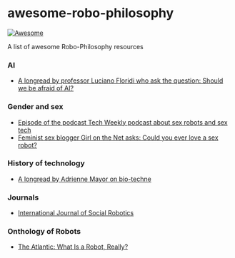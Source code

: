 # awesome-robo-philosophy

[![Awesome](https://cdn.rawgit.com/sindresorhus/awesome/d7305f38d29fed78fa85652e3a63e154dd8e8829/media/badge.svg)](https://github.com/sindresorhus/awesome)

A list of awesome Robo-Philosophy resources

### AI ###
* [A longread by professor Luciano Floridi who ask the question: Should we be afraid of AI?](https://aeon.co/essays/true-ai-is-both-logically-possible-and-utterly-implausible)

### Gender and sex ###
* [Episode of the podcast Tech Weekly podcast about sex robots and sex tech](https://www.theguardian.com/technology/audio/2016/feb/11/sex-technology-turn-ons-tech-weekly-podcast)
* [Feminist sex blogger Girl on the Net asks: Could you ever love a sex robot?](https://www.girlonthenet.com/2016/02/21/could-you-ever-love-a-sex-robot/)

### History of technology ###
* [A longread by Adrienne Mayor on bio-techne](https://aeon.co/essays/replicants-and-robots-what-can-the-ancient-greeks-teach-us)

### Journals ###
* [International Journal of Social Robotics](http://www.springer.com/engineering/robotics/journal/12369)

### Onthology of Robots ###
* [The Atlantic: What Is a Robot, Really?](http://www.theatlantic.com/technology/archive/2016/03/what-is-a-human/473166/)
